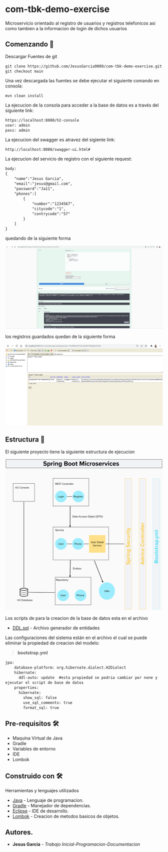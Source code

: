 # com-tbk-demo-exercise

Microservicio orientado al registro de usuarios y registros telefonicos asi como tambien a la informacion de login de dichos usuarios

## Comenzando 🚀

Descargar Fuentes de git

```
git clone https://github.com/JesusGarcia9009/com-tbk-demo-exercise.git
git checkout main
```
Una vez descargada las fuentes se debe ejecutar el siguiente comando en consola:

```
mvn clean install
```


La ejecucion de la consola para acceder a la  base de datos es a través del siguiente link:

```
https://localhost:8080/h2-console
user: admin
pass: admin
```
La ejecucion del swagger es atravez del sigiente link:

```
http://localhost:8080/swagger-ui.html#
```
La ejecucion del servicio de registro con el siguiente request:

```
body:
{
    "name":"Jesus Garcia",
    "email":"jesus@gmail.com",
    "password":"Ja11",
    "phones":[
        {
            "number":"1234567",
            "citycode":"1",
            "contrycode":"57"
        }
    ]
}
```
quedando de la siguiente forma

![alt text](https://github.com/JesusGarcia9009/com-tbk-demo-exercise/blob/main/doc/ejecucion%20del%20registro.png)

los registros guardados quedan de la siguiente forma

![alt text](https://github.com/JesusGarcia9009/com-tbk-demo-exercise/blob/main/doc/ejecucion%20del%20registro%20-%20datos%20guardados.png)


## Estructura 🚀

El siguiente proyecto tiene la siguiente estructura de ejecucion

![alt text](https://github.com/JesusGarcia9009/com-tbk-demo-exercise/blob/main/doc/diagrama.png)

Los scripts de para la creacion de la base de datos esta en el archivo

* [DDL.sql](https://github.com/JesusGarcia9009/com-tbk-demo-exercise/blob/main/doc/DDL.sql) - Archivo generador de entidades


Las configuraciones del sistema están en el archivo el cual se puede eliminar la propiedad de creacion del modelo:

> **bootstrap.yml**
```
jpa:
    database-platform: org.hibernate.dialect.H2Dialect 
    hibernate:
      ddl-auto: update  #esta propiedad se podria cambiar por none y ejecutar el script de base de datos
    properties:
      hibernate: 
        show_sql: false
        use_sql_comments: true  
        format_sql: true
```

## Pre-requisitos 🛠

- Maquina Virtual de Java
- Gradle
- Variables de entorno
- IDE
- Lombok


## Construido con 🛠


Herramientas y lenguajes utilizados


* [Java](https://www.java.com/) - Lenguaje de programacion.
* [Gradle](https://gradle.org/) - Manejador de dependencias.
* [Eclipse](https://www.eclipse.org/) - IDE de desarrollo.
* [Lombok](https://projectlombok.org/) - Creacion de metodos basicos de objetos.

## Autores.

* **Jesus Garcia** - *Trabajo Inicial-Programacion-Documentacion* 

